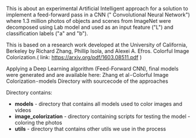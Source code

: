 This is about an experimental Artificial Intelligent approach for a solution to implement a feed-forward pass in a CNN (" Convolutional Neural Network") where 1.3 million photos of objects and scenes from ImageNet were decomposed using Lab model and used as an input feature ("L") and classification labels ("a" and "b"). 

This is based on a research work developed at the University of California, Berkeley by Richard Zhang, Phillip Isola, and Alexei A. Efros. Colorful Image Colorization.( link: https://arxiv.org/pdf/1603.08511.pdf )

Applying a Deep Learning algorithm (Feed-Forward CNN), final models were generated and are available here: Zhang et al - Colorful Image Colorization - models
Directory with sourcecode of the approaches

Directory contains:

* **models** - directory that contains all models used to color images and videos
* **image_colorization** - directory containing scripts for testing the model - coloring the photos
* **utils** - directory that contains other utils we use in the process
